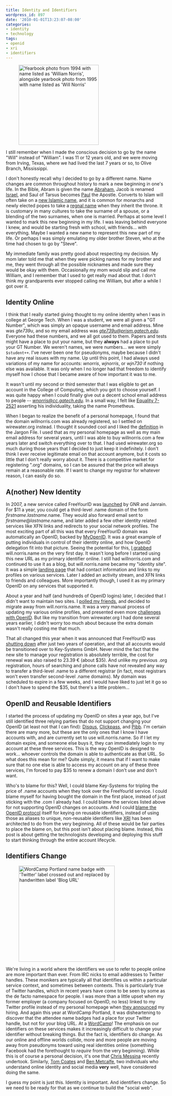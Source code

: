```yaml
---
title: Identity and Identifiers
wordpress_id: 897
date: '2010-01-01T13:23:07-08:00'
categories:
- identity
- technology
tags:
- openid
- xri
- identifiers
---
```


<figure class="alignright">
  <img src="yearbook-photos.jpg" alt="Yearbook photo from 1994 with name listed as 'William Norris', alongside yearbook
  photo from 1995 with name listed as 'Will Norris'" width="250">
</figure>

I still remember when I made the conscious decision to go by the name "Will" instead of "William".  I was 11 or 12 years
old, and we were moving from Irving, Texas, where we had lived the last 7 years or so, to Olive Branch, Mississippi.

I don't honestly recall why I decided to go by a different name.  Name changes are common throughout history to mark a
new beginning in one's life.  In the Bible, Abram is given the name [Abraham][], Jacob is renamed [Israel][], and Saul
of Tarsus becomes [Paul][] the Apostle.  Converts to Islam will often take on a [new Islamic name][], and it is common
for monarchs and newly elected popes to take a [regnal name][] when they inherit the throne.  It is customary in many
cultures to take the surname of a spouse, or a blending of the two surnames, when one is married.  Perhaps at some level
I wanted to mark this new beginning in my life.  I was leaving behind everyone I knew, and would be starting fresh with
school, with friends... with everything.  Maybe I wanted a new name to represent this new part of my life.  Or perhaps I
was simply emulating my older brother Steven, who at the time had chosen to go by "Steve".

My immediate family was pretty good about respecting my decision.  My mom later told me that when they were picking
names for my brother and me, they went through all the possible nicknames and made sure they would be okay with them.
Occasionally my mom would slip and call me William, and I remember that I used to get really mad about that.  I don't
think my grandparents ever stopped calling me William, but after a while I got over it.

[Abraham]: http://read.ly/gen17.5.nkjv
[Israel]: http://read.ly/gen32.28.nkjv
[Paul]: http://read.ly/acts13.9.nkjv
[new Islamic name]: http://islamqa.com/en/ref/23273
[regnal name]: http://en.wikipedia.org/wiki/Regnal_name


## Identity Online

I think that I really started giving thought to my online identity when I was in college at George Tech.  When I was a
student, we were all given a "GT Number", which was simply an opaque username and email address.  Mine was *gte739u*,
and so my email address was *gte739u@prism.gatech.edu*.  Everyone had these numbers, and we all got used to them.
Papers and tests might have a place to put your name, but they **always** had a place to put your GT Number.  We weren't
names, we were numbers... we were simply `$student++`.  I've never been one for pseudonyms, maybe because I didn't have
any real issues with my name.  Up until this point, I had always used variations of my name for accounts: *wnorris*,
*wjnorris*, or *wjn730* if nothing else was available.  It was only when I no longer had that freedom to identify myself
how I chose that I became aware of how important it was to me.

It wasn't until my second or third semester that I was eligible to get an account in the College of Computing, which you
got to choose yourself.  I was quite happy when I could finally give out a decent school email address to people --
*wnorris@cc.gatech.edu*.  In a small way, I felt like [Equality 7-2521][anthem] asserting his individuality, taking the
name Prometheus.

When I began to realize the benefit of a personal homepage, I found that the domain willnorris.com was already
registered, so I settled on wirewater.org instead.  I thought it sounded cool and I liked the [definition][] in the
Jargon File.  I used that as my personal homepage as well as my main email address for several years, until I was able
to buy willnorris.com a few years later and switch everything over to that.  I had used wirewater.org so much during
those years that I decided to just keep it indefinitely.  I don't think I ever receive legitimate email on that account
anymore, but it costs so little that I don't really worry about it.  There is a competitive market for registering
".org" domains, so I can be assured that the price will always remain at a reasonable rate.  If I want to change my
registrar for whatever reason, I can easily do so.

[anthem]: http://en.wikipedia.org/wiki/Anthem_(novella)
[definition]: http://www.catb.org/jargon/html/W/wirewater.html


## A(nother) New Identity

In 2007, a new service called FreeYourID was [launched][] by GNR and Janrain.  For $11 a year, you could get a
third-level .name domain of the form *firstname*.*lastname*.name.  They would also forward email sent to
*firstname*@*lastname*.name, and later added a few other identity related services like XFN links and redirects to your
social network profiles.  The most exciting part of all this was that every FreeYourID domain was automatically an
OpenID, backed by [MyOpenID][].  It was a great example of putting individuals in control of their identity online, and
how OpenID delegation fit into that picture.  Seeing the potential for this, [I grabbed][] will.norris.name on the very
first day.  It wasn't long before I started using this new URL as my primary identifier online.  I still had
willnorris.com and continued to use it as a blog, but will.norris.name became my "identity site".  It was a simple
[landing page][] that had contact information and links to my profiles on various services.  Later I added an activity
stream, and XFN links to friends and colleagues.  More importantly though, I used it as my primary OpenID on any
services that supported it.

About a year and half (and hundreds of OpenID logins) later, I decided that I didn't want to maintain two sites.  I
[polled my friends][], and decided to migrate away from will.norris.name.  It was a very manual process of updating my
various online profiles, and presented even more [challenges with OpenID][].  But like my transition from wirewater.org
I had done several years earlier, I didn't worry too much about because the extra domain wasn't really costing me that
much.

That all changed this year when it was announced that FreeYourID was [shutting down][] after just two years of
operation, and that all accounts would be transitioned over to Key-Systems GmbH.  Never mind the fact that the new site
to manage your registration is absolutely terrible, the cost for renewal was also raised to 23.39 &#8364; (about $35).
And unlike my previous .org registration, hours of searching and phone calls have not revealed any way to transfer a
third-level .name to a different registrar (in fact, most registrars won't even transfer second-level .name domains).
My domain was scheduled to expire in a few weeks, and I would have liked to just let it go so I don't have to spend the
$35, but there's a little problem...

[launched]: http://blog.janrain.com/2007/02/openid-name-great-news.html
[MyOpenID]: http://www.myopenid.com/
[I grabbed]: /2007/02/free-your-id
[landing page]: http://web.archive.org/web/20080307175926/http://will.norris.name/
[polled my friends]: /2008/11/consolidating-domains
[challenges with OpenID]: /2008/12/challenges-in-changing-my-openid
[shutting down]: http://www.techcrunch.com/2009/07/25/freeyourid-gives-up-on-trying-to-monetize-openid/


## OpenID and Reusable Identifiers

I started the process of updating my OpenID on sites a year ago, but I've still identified three relying parties that do
not support changing your OpenID (at least not that I can find): [Disqus][], [Clickpass][], and [Pibb][].  I'm certain
there are many more, but these are the only ones that I know I have accounts with, and are currently set to use
will.norris.name.  So if I let my domain expire, and someone else buys it, they can immediately login to my account at
these three services.  This is the way OpenID is designed to work... whoever controls the domain is able to authenticate
as that URL.  So what does this mean for me?  Quite simply, it means that if I want to make sure that no one else is
able to access my account on any of these three services, I'm forced to pay $35 to renew a domain I don't use and don't
want.

Who's to blame for this?  Well, I could blame Key-Systems for tripling the price of .name accounts when they took over
the FreeYourId service.  I could blame myself for having bought the domain in the first place, instead of just sticking
with the .com I already had.  I could blame the services listed above for not supporting OpenID changes on accounts.
And I could [blame the OpenID protocol][] itself for keying on reusable identifiers, instead of using those as aliases
to unique, non-reusable identifiers like [XRI][] has been architected to do from the very beginning.  All of these would
be fair parties to place the blame on, but this post isn't about placing blame.  Instead, this post is about getting the
technologists developing and deploying this stuff to start thinking through the entire account lifecycle.

[Disqus]: http://disqus.com/
[Clickpass]: http://clickpass.com/
[Pibb]: http://pibb.com/
[blame the OpenID protocol]: http://groups.google.com/group/openid/browse_thread/thread/14be357ff51029c1/388ace21c099a221?#388ace21c099a221
[XRI]: http://en.wikipedia.org/wiki/Extensible_Resource_Identifier


## Identifiers Change

<figure class="alignright">
  <img src="wordcamp-portland-badge.jpg" alt="WordCamp Portland name badge with 'Twitter' label crossed out and replaced
  by handwritten label 'Blog URL'" width="300">
</figure>

We're living in a world where the identifiers we use to refer to people online are more important than ever.  From IRC
nicks to email addresses to Twitter handles.  These monikers are typically all that identifies us within a particular
service context, and sometimes between contexts.  This is particularly true of Twitter handles, which in recent years
have come to be seen by some as the de facto namespace for people. I was more than a little upset when my former
employer (a company focused on OpenID, no less) linked to my Twitter profile instead of my personal homepage when [they
announced][] my hiring.  And again this year at WordCamp Portland, it was disheartening to discover that the attendee
name badges had a place for your Twitter handle, but not for your blog URL.  At a [WordCamp][]!  The emphasis on our
identifiers on these services makes it increasingly difficult to change your identifier without breaking things.  But
the fact is, identifiers do change.  As our online and offline worlds collide, more and more people are moving away from
pseudonyms toward using real identities online (something Facebook had the forethought to *require* from the very
beginning).  While this is of course a personal decision, it's one that [Chris Messina][] recently undertook.
Similarly, [Tom Coates][] and [Ben Metcalfe][], two individuals who understand online identity and social media **very**
well, have considered doing the same.

I guess my point is just this.  Identity is important.  And identifiers change.  So we need to be ready for that as we
continue to build the "social web".

[they announced]: http://web.archive.org/web/20080523225546/blog.vidoop.com/archives/111
[WordCamp]: http://wordcamp.org/
[Chris Messina]: http://factoryjoe.com/blog/2009/03/02/rip-factoryjoe/
[Tom Coates]: http://twitter.com/plasticbagUK/status/6037730041
[Ben Metcalfe]: http://twitter.com/dotBen/status/6657847636
